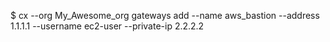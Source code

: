 <!-- post: gateway_example -->


$ cx --org My_Awesome_org gateways add --name aws_bastion --address 1.1.1.1  --username ec2-user  --private-ip 2.2.2.2
